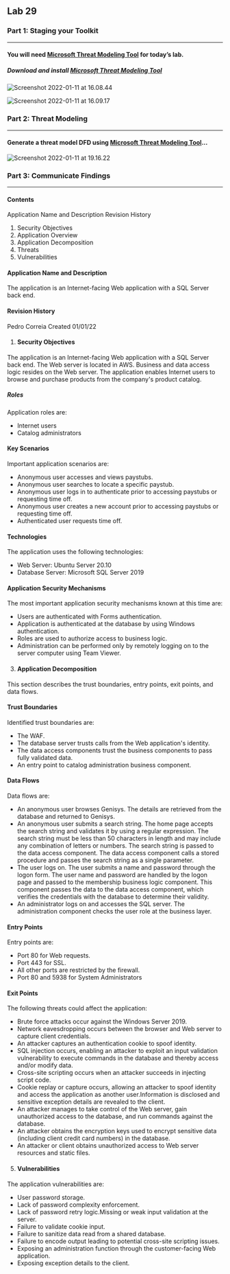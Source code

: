 ## Lab 29

### Part 1: Staging your Toolkit

------

#### You will need [Microsoft Threat Modeling Tool](https://docs.microsoft.com/en-us/azure/security/develop/threat-modeling-tool-getting-started) for today’s lab.

##### Download and install [Microsoft Threat Modeling Tool](https://docs.microsoft.com/en-us/azure/security/develop/threat-modeling-tool-getting-started)

![Screenshot 2022-01-11 at 16.08.44](https://github.com/pedrocorreiacodes/ops-401/blob/master/screenshots/class-29/Screenshot%202022-01-11%20at%2016.08.44.png)

![Screenshot 2022-01-11 at 16.09.17](https://github.com/pedrocorreiacodes/ops-401/blob/master/screenshots/class-29/Screenshot%202022-01-11%20at%2016.09.17.png)

### Part 2: Threat Modeling

------

#### Generate a threat model DFD using [Microsoft Threat Modeling Tool](https://docs.microsoft.com/en-us/azure/security/develop/threat-modeling-tool-getting-started)...

![Screenshot 2022-01-11 at 19.16.22](https://github.com/pedrocorreiacodes/ops-401/blob/master/screenshots/class-29/Screenshot%202022-01-11%20at%2019.16.22.png)

### Part 3: Communicate Findings

------

#### Contents

Application Name and Description
Revision History

1. Security Objectives
2. Application Overview
3. Application Decomposition
4. Threats
5. Vulnerabilities

#### Application Name and Description

The application is an Internet-facing Web application with a SQL Server back end.

#### Revision History

Pedro Correia		Created		01/01/22

1. #### Security Objectives

The application is an Internet-facing Web application with a SQL Server back end. The Web server is located in AWS. Business and data access logic resides on the Web server. The application enables Internet users to browse and purchase products from the company's product catalog.

##### Roles

Application roles are:

+ Internet users
+ Catalog administrators

#### Key Scenarios

Important application scenarios are:

+ Anonymous user accesses and views paystubs.
+ Anonymous user searches to locate a specific paystub.
+ Anonymous user logs in to authenticate prior to accessing paystubs or requesting time off.
+ Anonymous user creates a new account prior to accessing paystubs or requesting time off.
+ Authenticated user requests time off.

#### Technologies

The application uses the following technologies:

+ Web Server: Ubuntu Server 20.10
+ Database Server: Microsoft SQL Server 2019

#### Application Security Mechanisms

The most important application security mechanisms known at this time are:

+ Users are authenticated with Forms authentication.
+ Application is authenticated at the database by using Windows authentication.
+ Roles are used to authorize access to business logic.
+ Administration can be performed only by remotely logging on to the server computer using Team Viewer.

3. #### Application Decomposition

This section describes the trust boundaries, entry points, exit points, and data flows.

#### Trust Boundaries

Identified trust boundaries are:

+ The WAF.
+ The database server trusts calls from the Web application's identity.
+ The data access components trust the business components to pass fully validated data.
+ An entry point to catalog administration business component.

#### Data Flows

Data flows are:

+ An anonymous user browses Genisys. The details are retrieved from the database and returned to Genisys.
+ An anonymous user submits a search string. The home page accepts the search string and validates it by using a regular expression. The search string must be less than 50 characters in length and may include any combination of letters or numbers. The search string is passed to the data access component. The data access component calls a stored procedure and passes the search string as a single parameter.
+ The user logs on. The user submits a name and password through the logon form. The user name and password are handled by the logon page and passed to the membership business logic component. This component passes the data to the data access component, which verifies the credentials with the database to determine their validity.
+ An administrator logs on and accesses the SQL server. The administration component checks the user role at the business layer. 

#### Entry Points

Entry points are:

+ Port 80 for Web requests.
+ Port 443 for SSL.
+ All other ports are restricted by the firewall.
+ Port 80 and 5938 for System Administrators

#### Exit Points

The following threats could affect the application:

+ Brute force attacks occur against the Windows Server 2019.
+ Network eavesdropping occurs between the browser and Web server to capture client credentials.
+ An attacker captures an authentication cookie to spoof identity.
+ SQL injection occurs, enabling an attacker to exploit an input validation vulnerability to execute commands in the database and thereby access and/or modify data.
+ Cross-site scripting occurs when an attacker succeeds in injecting script code.
+ Cookie replay or capture occurs, allowing an attacker to spoof identity and access the application as another user.Information is disclosed and sensitive exception details are revealed to the client.
+ An attacker manages to take control of the Web server, gain unauthorized access to the database, and run commands against the database.
+ An attacker obtains the encryption keys used to encrypt sensitive data (including client credit card numbers) in the database.
+ An attacker or client obtains unauthorized access to Web server resources and static files.

5. #### Vulnerabilities

The application vulnerabilities are:

+ User password storage.
+ Lack of password complexity enforcement.
+ Lack of password retry logic.Missing or weak input validation at the server.
+ Failure to validate cookie input.
+ Failure to sanitize data read from a shared database.
+ Failure to encode output leading to potential cross-site scripting issues.
+ Exposing an administration function through the customer-facing Web application.
+ Exposing exception details to the client.
